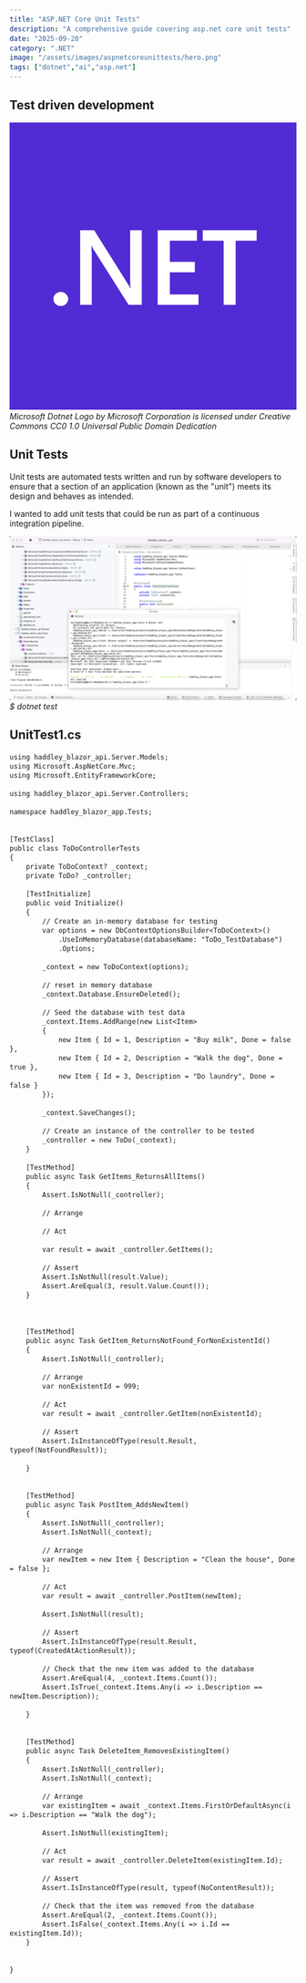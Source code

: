 ```yaml
---
title: "ASP.NET Core Unit Tests"
description: "A comprehensive guide covering asp.net core unit tests"
date: "2025-09-20"
category: ".NET"
image: "/assets/images/aspnetcoreunittests/hero.png"
tags: ["dotnet","ai","asp.net"]
---
```


## Test driven development

![](/assets/images/aspnetcoreunittests/net-logo.svg)
*Microsoft Dotnet Logo by Microsoft Corporation is licensed under Creative Commons CC0 1.0 Universal Public Domain Dedication*


## Unit Tests

Unit tests are automated tests written and run by software developers to ensure that a section of an application (known as the "unit") meets its design and behaves as intended.

I wanted to add unit tests that could be run as part of a continuous integration pipeline.

![](/assets/images/aspnetcoreunittests/screen-shot-2023-03-26-at-10.49.22-am-1536x877.png)
*$ dotnet test*


## UnitTest1.cs

```text
using haddley_blazor_api.Server.Models;
using Microsoft.AspNetCore.Mvc;
using Microsoft.EntityFrameworkCore;

using haddley_blazor_api.Server.Controllers;

namespace haddley_blazor_app.Tests;


[TestClass]
public class ToDoControllerTests
{
    private ToDoContext? _context;
    private ToDo? _controller;

    [TestInitialize]
    public void Initialize()
    {
        // Create an in-memory database for testing
        var options = new DbContextOptionsBuilder<ToDoContext>()
            .UseInMemoryDatabase(databaseName: "ToDo_TestDatabase")
            .Options;

        _context = new ToDoContext(options);

        // reset in memory database
        _context.Database.EnsureDeleted();

        // Seed the database with test data
        _context.Items.AddRange(new List<Item>
        {
            new Item { Id = 1, Description = "Buy milk", Done = false },
            new Item { Id = 2, Description = "Walk the dog", Done = true },
            new Item { Id = 3, Description = "Do laundry", Done = false }
        });

        _context.SaveChanges();

        // Create an instance of the controller to be tested
        _controller = new ToDo(_context);
    }

    [TestMethod]
    public async Task GetItems_ReturnsAllItems()
    {
        Assert.IsNotNull(_controller);

        // Arrange

        // Act

        var result = await _controller.GetItems();

        // Assert
        Assert.IsNotNull(result.Value);
        Assert.AreEqual(3, result.Value.Count());
    }



    [TestMethod]
    public async Task GetItem_ReturnsNotFound_ForNonExistentId()
    {
        Assert.IsNotNull(_controller);

        // Arrange
        var nonExistentId = 999;

        // Act
        var result = await _controller.GetItem(nonExistentId);

        // Assert
        Assert.IsInstanceOfType(result.Result, typeof(NotFoundResult));

    }


    [TestMethod]
    public async Task PostItem_AddsNewItem()
    {
        Assert.IsNotNull(_controller);
        Assert.IsNotNull(_context);

        // Arrange
        var newItem = new Item { Description = "Clean the house", Done = false };

        // Act
        var result = await _controller.PostItem(newItem);

        Assert.IsNotNull(result);

        // Assert
        Assert.IsInstanceOfType(result.Result, typeof(CreatedAtActionResult));

        // Check that the new item was added to the database
        Assert.AreEqual(4, _context.Items.Count());
        Assert.IsTrue(_context.Items.Any(i => i.Description == newItem.Description));

    }


    [TestMethod]
    public async Task DeleteItem_RemovesExistingItem()
    {
        Assert.IsNotNull(_controller);
        Assert.IsNotNull(_context);

        // Arrange
        var existingItem = await _context.Items.FirstOrDefaultAsync(i => i.Description == "Walk the dog");

        Assert.IsNotNull(existingItem);

        // Act
        var result = await _controller.DeleteItem(existingItem.Id);

        // Assert
        Assert.IsInstanceOfType(result, typeof(NoContentResult));

        // Check that the item was removed from the database
        Assert.AreEqual(2, _context.Items.Count());
        Assert.IsFalse(_context.Items.Any(i => i.Id == existingItem.Id));
    }


}
```

